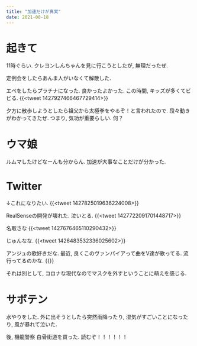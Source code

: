 ```yaml
---
title: "加速だけが真実"
date: 2021-08-18
---
```


# 起きて
11時ぐらい. クレヨンしんちゃんを見に行こうとしたが, 無理だったぜ.

定例会をしたらあんま人がいなくて解散した.

エペをしたらプラチナになった. 良かったよかった. この時間, キッズが多くてビビる.
{{<tweet 1427927466467729414>}}

夕方に散歩しようとしたら祖父から太極拳をやるぞ！と言われたので. 段々動きがわかってきたぜ. つまり, 気功が重要らしい. 何？
# ウマ娘
ルムマしたけどなーんも分からん. 加速が大事なことだけが分かった.
# Twitter
↓これになりたい.
{{<tweet 1427825019636224008>}}

RealSenseの開発が壊れた. 泣いとる.
{{<tweet 1427722091701448717>}}

名取さな
{{<tweet 1427676465110290432>}}


じゅんなな.
{{<tweet 1426483532336025602>}}

アンジュの歌好きだな. 最近, 良くこのヴァンパイアって曲をV達が歌ってる. 流行ってるのかな.
{{<youtube YHXB1xp-xXc>}}

それは別として, コロナな現代なのでマスクを外すということに萌えを感じる.

# サボテン
水やりをした. 外に出そうとしたら突然雨降ったり, 湿気がすごいことになったり, 風が暴れて泣いた.

後, 機龍警察 白骨街道を買った. 読むぞ！！！！！！